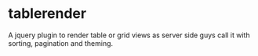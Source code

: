tablerender
===========

A jquery plugin to render table or grid views as server side guys call it with sorting, pagination and theming.
